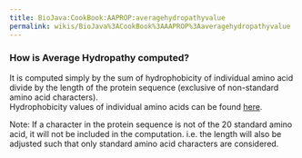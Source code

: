 ```yaml
---
title: BioJava:CookBook:AAPROP:averagehydropathyvalue
permalink: wikis/BioJava%3ACookBook%3AAAPROP%3Aaveragehydropathyvalue
---
```


### How is Average Hydropathy computed?

It is computed simply by the sum of hydrophobicity of individual amino
acid divide by the length of the protein sequence (exclusive of
non-standard amino acid characters).  
Hydrophobicity values of individual amino acids can be found
[here](http://web.expasy.org/protscale/pscale/Hphob.Doolittle.html).

Note: If a character in the protein sequence is not of the 20 standard
amino acid, it will not be included in the computation. i.e. the length
will also be adjusted such that only standard amino acid characters are
considered.
